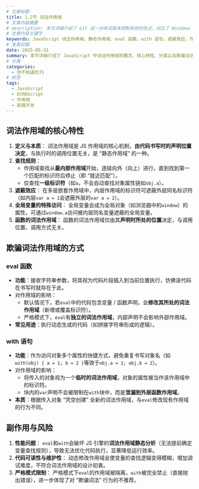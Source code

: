 ```yaml
---
# 文章标题
title: 1.2节 词法作用域
# 文章内容摘要
# description: 本文详细介绍了 Git 这一分布式版本控制系统的优点，对比了 Windows 与 macOS/Linux 系统下的常用命令，讲解了 vim 操作模式及常用命令，还阐述了 Git 的基本配置、特定项目配置和命令缩写设置等内容。
# 文章内容关键字
keywords: JavaScript 词法作用域，静态作用域，eval 函数，with 语句，遮蔽效应，作用域欺骗风险
# 发表日期
date: 2025-05-31
summary: 本节详细介绍了 JavaScript 中词法作用域的概念、核心特性、分类以及欺骗词法作用域的方式和风险，帮助读者更好地理解 JavaScript 的作用域机制。
# 分类
categories:
  - 你不知道的JS
# 标签
tags:
  - JavaScript
  - ECMAScript
  - 作用域
  - 前端开发
---
```


## 词法作用域的核心特性

1. **定义与本质**：
   词法作用域是 JS 作用域的核心机制，**由代码书写时的声明位置决定**，与执行时的调用位置无关，是 “静态作用域” 的一种。
2. **查找规则**：
   - 作用域查找从**最内部作用域**开始，逐级向外（向上）进行，直到找到第一个匹配的标识符后停止（即 “就近匹配”）。
   - 仅查找**一级标识符**（如`a`，不会自动查找对象属性链如`obj.a`）。
3. **遮蔽效应**：
   在多层嵌套作用域中，内层作用域的标识符可遮蔽外层同名标识符（如内层`var a = 1`会遮蔽外层的`var a = 2`）。
4. **全局变量的特殊访问**：
   全局变量会成为全局对象（如浏览器中的`window`）的属性，可通过`window.a`访问被内层同名变量遮蔽的全局变量。
5. **函数的词法作用域**：
   函数的词法作用域仅由其**声明时所处的位置**决定，与调用位置、调用方式无关。

## 欺骗词法作用域的方式

### eval 函数

- **功能**：接收字符串参数，将其视为代码片段插入到当前位置执行，仿佛该代码在书写时就存在于此。
- 对作用域的影响：
  - 默认情况下，若`eval`中的代码包含变量 / 函数声明，会**修改其所处的词法作用域**（新增或覆盖标识符）。
  - 严格模式下，`eval`有**独立的词法作用域**，内部声明不会影响外部作用域。
- **常见用途**：执行动态生成的代码（如拼接字符串形成的逻辑）。

### with 语句

- **功能**：作为访问对象多个属性的快捷方式，避免重复书写对象名（如`with(obj) { a = 1; b = 2 }`等效于`obj.a = 1; obj.b = 2`）。
- 对作用域的影响：
  - 将传入的对象视为一个**临时的词法作用域**，对象的属性被当作该作用域中的标识符。
  - 块内的`var`声明不会被限制在`with`块中，而是**泄漏到外层函数作用域**。
- **本质**：根据传入对象 “凭空创建” 全新的词法作用域，与`eval`修改现有作用域的行为不同。

## 副作用与风险

1. **性能问题**：
   `eval`和`with`会破坏 JS 引擎的**词法作用域静态分析**（无法提前确定变量查找规则），导致无法优化代码执行，显著降低运行效率。
2. **代码可读性与维护性**：
   动态修改作用域会使变量的查找逻辑变得模糊，增加调试难度，不符合词法作用域的设计初衷。
3. **严格模式限制**：
   严格模式下`eval`的作用域被隔离，`with`被完全禁止（直接抛出错误），进一步体现了对 “欺骗词法” 行为的不推荐。

